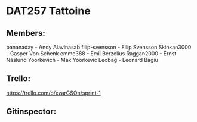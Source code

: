 # DAT257 Tattoine
## Members:
bananaday - Andy Alavinasab
filip-svensson - Filip Svensson
Skinkan3000 - Casper Von Schenk
emme388 - Emil Berzelius
Raggan2000 - Ernst Näslund
Yoorkevich - Max Yoorkevic
Leobag - Leonard Bagiu

## Trello:
https://trello.com/b/xzarGSOn/sprint-1

## Gitinspector:
